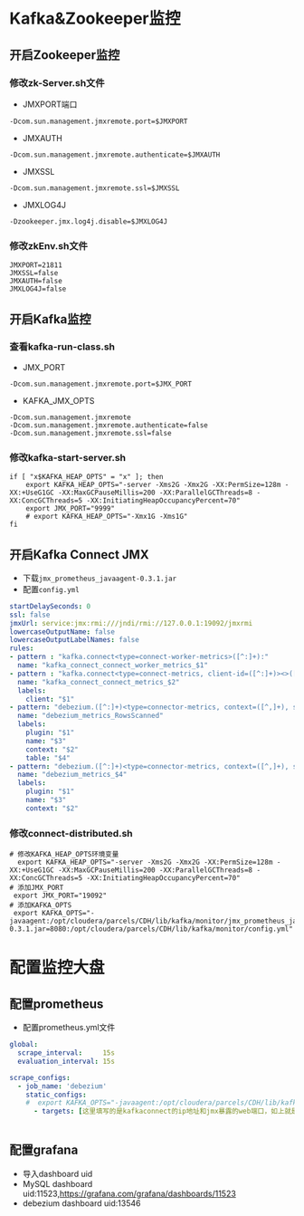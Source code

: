 # Kafka&Zookeeper监控

## 开启Zookeeper监控

### 修改zk-Server.sh文件

* JMXPORT端口

```shell
-Dcom.sun.management.jmxremote.port=$JMXPORT
```

* JMXAUTH

```shell
-Dcom.sun.management.jmxremote.authenticate=$JMXAUTH
```

* JMXSSL

```shell
-Dcom.sun.management.jmxremote.ssl=$JMXSSL
```

* JMXLOG4J

```shell
-Dzookeeper.jmx.log4j.disable=$JMXLOG4J
```

### 修改zkEnv.sh文件

```shell
JMXPORT=21811
JMXSSL=false
JMXAUTH=false
JMXLOG4J=false
```

## 开启Kafka监控

### 查看kafka-run-class.sh

* JMX_PORT

```shell
-Dcom.sun.management.jmxremote.port=$JMX_PORT
```

* KAFKA_JMX_OPTS

```shell
-Dcom.sun.management.jmxremote
-Dcom.sun.management.jmxremote.authenticate=false
-Dcom.sun.management.jmxremote.ssl=false
```

### 修改kafka-start-server.sh

```shell
if [ "x$KAFKA_HEAP_OPTS" = "x" ]; then
    export KAFKA_HEAP_OPTS="-server -Xms2G -Xmx2G -XX:PermSize=128m -XX:+UseG1GC -XX:MaxGCPauseMillis=200 -XX:ParallelGCThreads=8 -XX:ConcGCThreads=5 -XX:InitiatingHeapOccupancyPercent=70"
    export JMX_PORT="9999"
    # export KAFKA_HEAP_OPTS="-Xmx1G -Xms1G"
fi
```

## 开启Kafka Connect JMX

* 下载`jmx_prometheus_javaagent-0.3.1.jar`
* 配置`config.yml`

```yaml
startDelaySeconds: 0
ssl: false
jmxUrl: service:jmx:rmi:///jndi/rmi://127.0.0.1:19092/jmxrmi
lowercaseOutputName: false
lowercaseOutputLabelNames: false
rules:
- pattern : "kafka.connect<type=connect-worker-metrics>([^:]+):"
  name: "kafka_connect_connect_worker_metrics_$1"
- pattern : "kafka.connect<type=connect-metrics, client-id=([^:]+)><>([^:]+)"
  name: "kafka_connect_connect_metrics_$2"
  labels:
    client: "$1"
- pattern: "debezium.([^:]+)<type=connector-metrics, context=([^,]+), server=([^,]+), key=([^>]+)><>RowsScanned"
  name: "debezium_metrics_RowsScanned"
  labels:
    plugin: "$1"
    name: "$3"
    context: "$2"
    table: "$4"
- pattern: "debezium.([^:]+)<type=connector-metrics, context=([^,]+), server=([^>]+)>([^:]+)"
  name: "debezium_metrics_$4"
  labels:
    plugin: "$1"
    name: "$3"
    context: "$2"
```



### 修改connect-distributed.sh

```shell
# 修改KAFKA_HEAP_OPTS环境变量
  export KAFKA_HEAP_OPTS="-server -Xms2G -Xmx2G -XX:PermSize=128m -XX:+UseG1GC -XX:MaxGCPauseMillis=200 -XX:ParallelGCThreads=8 -XX:ConcGCThreads=5 -XX:InitiatingHeapOccupancyPercent=70"
# 添加JMX_PORT
 export JMX_PORT="19092"
# 添加KAFKA_OPTS
 export KAFKA_OPTS="-javaagent:/opt/cloudera/parcels/CDH/lib/kafka/monitor/jmx_prometheus_javaagent-0.3.1.jar=8080:/opt/cloudera/parcels/CDH/lib/kafka/monitor/config.yml"
```

# 配置监控大盘

## 配置prometheus

* 配置prometheus.yml文件

```yaml
global:
  scrape_interval:     15s
  evaluation_interval: 15s

scrape_configs:
  - job_name: 'debezium'
    static_configs:
    #  export KAFKA_OPTS="-javaagent:/opt/cloudera/parcels/CDH/lib/kafka/monitor/jmx_prometheus_javaagent-0.3.1.jar=8080:/opt/cloudera/parcels/CDH/lib/kafka/monitor/config.yml"
      - targets: [这里填写的是kafkaconnect的ip地址和jmx暴露的web端口，如上就是8080]
      
```

## 配置grafana

* 导入dashboard uid
* MySQL dashboard uid:11523,https://grafana.com/grafana/dashboards/11523
* debezium dashboard uid:13546

